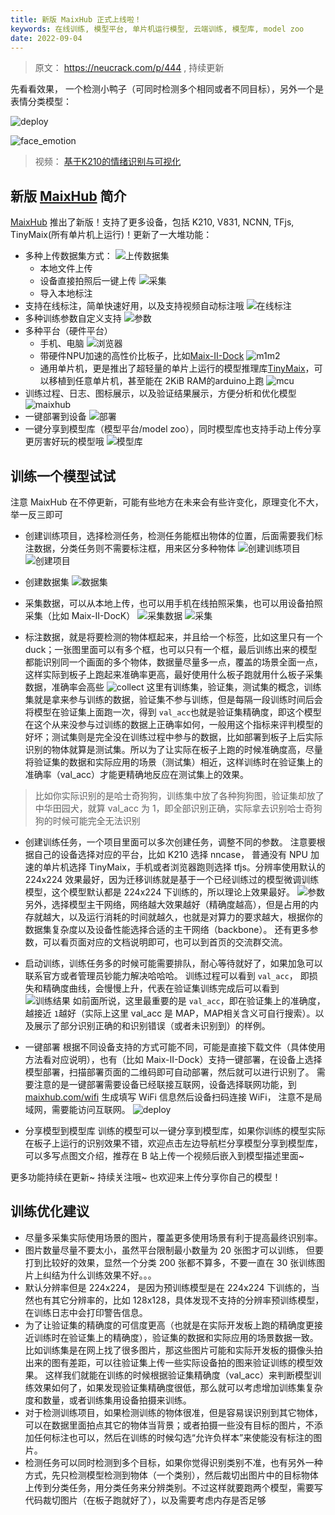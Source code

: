 ```yaml
---
title: 新版 MaixHub 正式上线啦！
keywords: 在线训练, 模型平台, 单片机运行模型, 云端训练, 模型库, model zoo
date: 2022-09-04
---
```


> 原文： https://neucrack.com/p/444 , 持续更新

先看看效果， 一个检测小鸭子（可同时检测多个相同或者不同目标），另外一个是表情分类模型：

![deploy](./images/deploy.gif)

![face_emotion](./images/face_emotion.gif)
> 视频： [基于K210的情绪识别与可视化](https://www.bilibili.com/video/BV1Xe4y1D7ne?spm_id_from=333.337.search-card.all.click&vd_source=6c974e13f53439d17d6a092a499df304)

## 新版 [MaixHub](https://maixhub.com) 简介

[MaixHub](https://maixhub.com) 推出了新版！支持了更多设备，包括 K210, V831, NCNN, TFjs, TinyMaix(所有单片机上运行)！更新了一大堆功能：
* 多种上传数据集方式：
![上传数据集](./images/1.jpg)
  * 本地文件上传
  * 设备直接拍照后一键上传
  ![采集](./images/采集.jpg)
  * 导入本地标注
* 支持在线标注，简单快速好用，以及支持视频自动标注哦
  ![在线标注](./images/在线标注.jpg)
* 多种训练参数自定义支持
![参数](./images/参数.jpg)
* 多种平台（硬件平台）
  * 手机、电脑
  ![浏览器](./images/浏览器.jpg)
  * 带硬件NPU加速的高性价比板子，比如[Maix-II-Dock](https://wiki.sipeed.com/hardware/zh/maixII/M2/resources.html)
  ![m1m2](./images/m1m2.jpg)
  * 通用单片机，更是推出了超轻量的单片上运行的模型推理库[TinyMaix](https://github.com/sipeed/TinyMaix)，可以移植到任意单片机，甚至能在 2KiB RAM的arduino上跑
  ![mcu](./images/mcu.jpg)
* 训练过程、日志、图标展示，以及验证结果展示，方便分析和优化模型
![maixhub](./images/maixhub.jpg)
* 一键部署到设备
![部署](./images/部署.jpg)
* 一键分享到模型库（模型平台/model zoo），同时模型库也支持手动上传分享更厉害好玩的模型哦
![模型库](./images/模型库.jpg)

## 训练一个模型试试

注意 MaixHub 在不停更新，可能有些地方在未来会有些许变化，原理变化不大，举一反三即可

* 创建训练项目，选择检测任务，检测任务能框出物体的位置，后面需要我们标注数据，分类任务则不需要标注框，用来区分多种物体
![创建训练项目](./images/创建训练项目.jpg)
![创建项目](./images/创建项目.jpg)

* 创建数据集
![数据集](./images/数据集.jpg)

* 采集数据，可以从本地上传，也可以用手机在线拍照采集，也可以用设备拍照采集（比如 Maix-II-DocK）
![采集数据](./images/采集数据.jpg)
![采集](./images/采集.jpg)

* 标注数据，就是将要检测的物体框起来，并且给一个标签，比如这里只有一个duck；一张图里面可以有多个框，也可以只有一个框，最后训练出来的模型都能识别同一个画面的多个物体，数据量尽量多一点，覆盖的场景全面一点，这样实际到板子上跑起来准确率更高，最好使用什么板子跑就用什么板子采集数据，准确率会高些
![collect](./images/collect.gif)
这里有训练集，验证集，测试集的概念，训练集就是拿来参与训练的数据，验证集不参与训练，但是每隔一段训练时间后会将模型在验证集上面跑一次，得到 `val_acc`也就是验证集精确度，即这个模型在这个从来没参与过训练的数据上正确率如何，一般用这个指标来评判模型的好坏；测试集则是完全没在训练过程中参与的数据，比如部署到板子上后实际识别的物体就算是测试集。所以为了让实际在板子上跑的时候准确度高，尽量将验证集的数据和实际应用的场景（测试集）相近，这样训练时在验证集上的准确率（val_acc）才能更精确地反应在测试集上的效果。
> 比如你实际识别的是哈士奇狗狗，训练集中放了各种狗狗图，验证集却放了中华田园犬，就算 val_acc 为 1，即全部识别正确，实际拿去识别哈士奇狗狗的时候可能完全无法识别

* 创建训练任务，一个项目里面可以多次创建任务，调整不同的参数。
注意要根据自己的设备选择对应的平台，比如 K210 选择 nncase， 普通没有 NPU 加速的单片机选择 TinyMaix，手机或者浏览器跑则选择 tfjs。分辨率使用默认的 224x224 效果最好，因为迁移训练就是基于一个已经训练过的模型微调训练模型，这个模型默认都是 224x224 下训练的，所以理论上效果最好。
![参数](./images/参数.jpg)
另外，选择模型主干网络，网络越大效果越好（精确度越高），但是占用的内存就越大，以及运行消耗的时间就越久，也就是对算力的要求越大，根据你的数据集复杂度以及设备性能选择合适的主干网络（backbone）。
还有更多参数，可以看页面对应的文档说明即可，也可以到首页的交流群交流。

* 启动训练，训练任务多的时候可能需要排队，耐心等待就好了，如果加急可以联系官方或者管理员钞能力解决哈哈哈。
训练过程可以看到 `val_acc`， 即损失和精确度曲线，会慢慢上升，代表在验证集训练完成后可以看到
![训练结果](./images/训练结果.jpg)
如前面所说，这里最重要的是 `val_acc`，即在验证集上的准确度，越接近 `1`越好（实际上这里 val_acc 是 MAP，MAP相关含义可自行搜索）。以及展示了部分识别正确的和识别错误（或者未识别到）的样例。

* 一键部署
根据不同设备支持的方式可能不同，可能是直接下载文件（具体使用方法看对应说明），也有（比如 Maix-II-Dock）支持一键部署，在设备上选择模型部署，扫描部署页面的二维码即可自动部署，然后就可以进行识别了。
需要注意的是一键部署需要设备已经联接互联网，设备选择联网功能，到 [maixhub.com/wifi](https://maixhub.com/wifi) 生成填写 WiFi 信息然后设备扫码连接 WiFi， 注意不是局域网，需要能访问互联网。
![deploy](./images/deploy.gif)

* 分享模型到模型库
训练的模型可以一键分享到模型库，如果你训练的模型实际在板子上运行的识别效果不错，欢迎点击左边导航栏分享模型分享到模型库，可以多写点图文介绍，推荐在 B 站上传一个视频后嵌入到模型描述里面~

更多功能持续在更新~ 持续关注哦~ 也欢迎来上传分享你自己的模型！


## 训练优化建议

* 尽量多采集实际使用场景的图片，覆盖更多使用场景有利于提高最终识别率。
* 图片数量尽量不要太小，虽然平台限制最小数量为 20 张图才可以训练， 但要打到比较好的效果，显然一个分类 200 张都不算多，不要一直在 30 张训练图片上纠结为什么训练效果不好。。。
* 默认分辨率但是 224x224， 是因为预训练模型是在 224x224 下训练的，当然也有其它分辨率的，比如 128x128，具体发现不支持的分辨率预训练模型，在训练日志中会打印警告信息。
* 为了让验证集的精确度的可信度更高（也就是在实际开发板上跑的精确度更接近训练时在验证集上的精确度），验证集的数据和实际应用的场景数据一致。比如训练集是在网上找了很多图片，那这些图片可能和实际开发板的摄像头拍出来的图有差距，可以往验证集上传一些实际设备拍的图来验证训练的模型效果。
这样我们就能在训练的时候根据验证集精确度（val_acc）来判断模型训练效果如何了，如果发现验证集精确度很低，那么就可以考虑增加训练集复杂度和数量，或者训练集用设备拍摄来训练。
* 对于检测训练项目，如果检测训练的物体很准，但是容易误识别到其它物体，可以在数据里面拍点其它的物体当背景；或者拍摄一些没有目标的图片，不添加任何标注也可以，然后在训练的时候勾选“允许负样本”来使能没有标注的图片。
* 检测任务可以同时检测到多个目标，如果你觉得识别类别不准，也有另外一种方式，先只检测模型检测到物体（一个类别），然后裁切出图片中的目标物体上传到分类任务，用分类任务来分辨类别。不过这样就要跑两个模型，需要写代码裁切图片（在板子跑就好了），以及需要考虑内存是否足够






